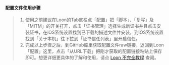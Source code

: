 #### 配置文件使用步骤
> 1. 使用之前建议在Loon的Tab底栏点「配置」把「脚本」、「复写」及「MITM」的开关打开，点击「证书管理」选择生成新证书并且点击安装证书，在iOS系统设置找到已下载的描述文件并安装，到iOS系统设置找到「关于本机」往下拉到「证书信任列表」里开启信任。
> 2. 完成以上步骤之后，到GitHub库里获取配置文件raw链接，返回到Loon「配置」这里，点击「从URL下载」把刚才获取的配置链接粘贴上保存即可。想更详细更具体的了解和使用，请点 [Loon 不完全教程](https://www.notion.so/godtools/Loon-f0a98c39f5224c09b281c79837380431) 查阅。
